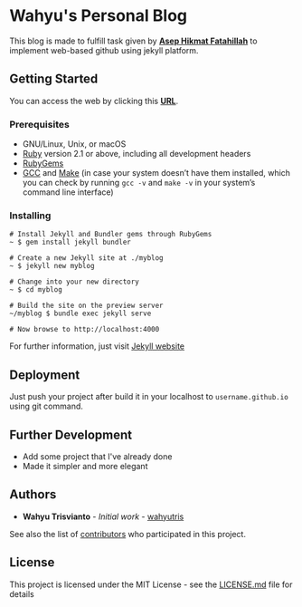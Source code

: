 # Wahyu's Personal Blog

This blog is made to fulfill task given by **[Asep Hikmat Fatahillah](https://github.com/ahikmatf)** to implement web-based github using jekyll platform. 

## Getting Started

You can access the web by clicking this **[URL](https://wahyutris.github.io/)**.

### Prerequisites

* GNU/Linux, Unix, or macOS
* [Ruby](https://www.ruby-lang.org/en/downloads/) version 2.1 or above, including all development headers
* [RubyGems](https://rubygems.org/pages/download)
* [GCC](https://gcc.gnu.org/install/) and [Make](https://www.gnu.org/software/make/) (in case your system doesn’t have them installed, which you can check by running `gcc -v` and `make -v` in your system’s command line interface)


### Installing

```
# Install Jekyll and Bundler gems through RubyGems
~ $ gem install jekyll bundler

# Create a new Jekyll site at ./myblog
~ $ jekyll new myblog

# Change into your new directory
~ $ cd myblog

# Build the site on the preview server
~/myblog $ bundle exec jekyll serve

# Now browse to http://localhost:4000
```

For further information, just visit [Jekyll website](https://jekyllrb.com/docs/quickstart/)


## Deployment

Just push your project after build it in your localhost to `username.github.io` using git command.

## Further Development
* Add some project that I've already done
* Made it simpler and more elegant

## Authors

* **Wahyu Trisvianto** - *Initial work* - [wahyutris](https://github.com/wahyutris)

See also the list of [contributors](https://github.com/your/project/contributors) who participated in this project.

## License

This project is licensed under the MIT License - see the [LICENSE.md](LICENSE.md) file for details
